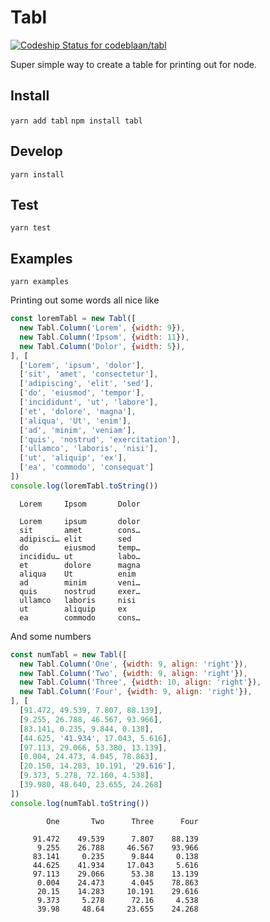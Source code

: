 Tabl
=====
[ ![Codeship Status for codeblaan/tabl](https://app.codeship.com/projects/7efc04d0-2bf3-0136-e263-56d0818919a1/status?branch=master)](https://app.codeship.com/projects/287911)

Super simple way to create a table for printing out for node.

## Install
`yarn add tabl`
`npm install tabl`

## Develop
`yarn install`

## Test
`yarn test`

## Examples
`yarn examples`


Printing out some words all nice like
```javascript
const loremTabl = new Tabl([
  new Tabl.Column('Lorem', {width: 9}),
  new Tabl.Column('Ipsom', {width: 11}),
  new Tabl.Column('Dolor', {width: 5}),
], [
  ['Lorem', 'ipsum', 'dolor'],
  ['sit', 'amet', 'consectetur'],
  ['adipiscing', 'elit', 'sed'],
  ['do', 'eiusmod', 'tempor'],
  ['incididunt', 'ut', 'labore'],
  ['et', 'dolore', 'magna'],
  ['aliqua', 'Ut', 'enim'],
  ['ad', 'minim', 'veniam'],
  ['quis', 'nostrud', 'exercitation'],
  ['ullamco', 'laboris', 'nisi'],
  ['ut', 'aliquip', 'ex'],
  ['ea', 'commodo', 'consequat']
])
console.log(loremTabl.toString())
```

```
  Lorem     Ipsom       Dolor

  Lorem     ipsum       dolor
  sit       amet        cons…
  adipisci… elit        sed
  do        eiusmod     temp…
  incididu… ut          labo…
  et        dolore      magna
  aliqua    Ut          enim
  ad        minim       veni…
  quis      nostrud     exer…
  ullamco   laboris     nisi
  ut        aliquip     ex
  ea        commodo     cons…
```

And some numbers
```javascript
const numTabl = new Tabl([
  new Tabl.Column('One', {width: 9, align: 'right'}),
  new Tabl.Column('Two', {width: 9, align: 'right'}),
  new Tabl.Column('Three', {width: 10, align: 'right'}),
  new Tabl.Column('Four', {width: 9, align: 'right'}),
], [
  [91.472, 49.539, 7.807, 88.139],
  [9.255, 26.788, 46.567, 93.966],
  [83.141, 0.235, 9.844, 0.138],
  [44.625, '41.934', 17.043, 5.616],
  [97.113, 29.066, 53.380, 13.139],
  [0.004, 24.473, 4.045, 78.863],
  [20.150, 14.283, 10.191, '29.616'],
  [9.373, 5.278, 72.160, 4.538],
  [39.980, 48.640, 23.655, 24.268]
])
console.log(numTabl.toString())
```

```
        One       Two      Three      Four

     91.472    49.539      7.807    88.139
      9.255    26.788     46.567    93.966
     83.141     0.235      9.844     0.138
     44.625    41.934     17.043     5.616
     97.113    29.066      53.38    13.139
      0.004    24.473      4.045    78.863
      20.15    14.283     10.191    29.616
      9.373     5.278      72.16     4.538
      39.98     48.64     23.655    24.268
```
